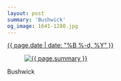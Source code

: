```yaml
---
layout: post
summary: 'Bushwick'
og_image: 1641-1280.jpg
---
```


<p>
 <time>
  <a href="/1641">
   {{ page.date | date: "%B %-d, %Y" }}
  </a>
 </time>
 <a href="/1641">
  <figure data-taken="5/15/2022">
   <img alt="{{ page.summary }}" sizes="(min-width: 700px) 50vw, calc(100vw - 2rem)" src="{{ site.assets_url }}/1641-640.jpg" srcset="{{ site.assets_url }}/1641-320.jpg 320w, {{ site.assets_url }}/1641-640.jpg 640w, {{ site.assets_url }}/1641-960.jpg 960w, {{ site.assets_url }}/1641-1280.jpg 1280w"/>
  </figure>
 </a>
 <span>
  Bushwick
 </span>
</p>
